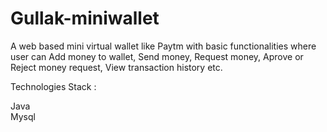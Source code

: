 # Gullak-miniwallet

A web based mini virtual wallet like Paytm with basic functionalities where user can Add money to wallet, Send money, Request money, Aprove or Reject money request, View transaction history etc.

Technologies Stack :

Java  
Mysql 
